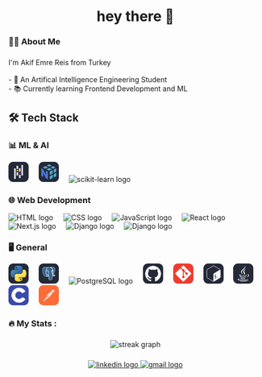 ###

<h1 align="center">hey there 👋</h1>

###

<h3 align="left">👩‍💻  About Me</h3>

###

<p align="left"> I'm Akif Emre Reis from Turkey<br><br>- 🔭 An Artifical Intelligence Engineering Student<br>- 📚 Currently learning Frontend Development and ML<br></p>

###

## 🛠️ Tech Stack

### 📊 ML & AI
<div align="left">
  <img src="https://github.com/tandpfun/skill-icons/blob/main/icons/Pandas-Dark.svg" height="40" alt="Pandas logo" />
  <img width="12" />
  <img src="https://github.com/tandpfun/skill-icons/blob/main/icons/Numpy-Dark.svg" height="40" alt="NumPy logo" />
  <img width="12" />
  <img src="https://github.com/tandpfun/skill-icons/blob/main/icons/ScikitLearn-Dark.svg" height="40" alt="scikit-learn logo" />
</div>

### 🌐 Web Development
<div align="left">
  <img src="https://img.shields.io/badge/HTML5-E34F26?style=for-the-badge&logo=html5&logoColor=white" height="40" alt="HTML logo" />
  <img width="12" />
  <img src="https://img.shields.io/badge/CSS3-1572B6?style=for-the-badge&logo=css3&logoColor=white" height="40" alt="CSS logo" />
  <img width="12" />
  <img src="https://img.shields.io/badge/JavaScript-323330?style=for-the-badge&logo=javascript&logoColor=F7DF1E" height="40" alt="JavaScript logo" />
  <img width="12" />
  <img src="https://img.shields.io/badge/React-20232A?style=for-the-badge&logo=react&logoColor=61DAFB" height="40" alt="React logo" />
  <img width="12" />
  <img src="https://img.shields.io/badge/next%20js-000000?style=for-the-badge&logo=nextdotjs&logoColor=white" height="40" alt="Next.js logo" />
  <img width="12" />
  <img src="https://img.shields.io/badge/Django-092E20?style=for-the-badge&logo=django&logoColor=green" height="40" alt="Django logo" />
  <img width="12" />
  <img src="https://img.shields.io/badge/django%20rest-ff1709?style=for-the-badge&logo=django&logoColor=white" height="40" alt="Django logo" />
</div>

### 🖥️ General
<div align="left">
  <img src="https://github.com/tandpfun/skill-icons/blob/main/icons/Python-Dark.svg" height="40" alt="Python logo" />
  <img width="12" />
  <img src="https://github.com/tandpfun/skill-icons/blob/main/icons/PostgreSQL-Dark.svg" height="40" alt="PostgreSQL logo" />
  <img width="12" />
  <img src="https://img.shields.io/badge/Supabase-181818?style=for-the-badge&logo=supabase&logoColor=white" height="40" alt="PostgreSQL logo" />
  <img width="12" />
  <img src="https://github.com/tandpfun/skill-icons/blob/main/icons/Github-Dark.svg" height="40" alt="GitHub logo" />
  <img width="12" />
  <img src="https://github.com/tandpfun/skill-icons/blob/main/icons/Git.svg" height="40" alt="Git logo" />
  <img width="12" />
  <img src="https://github.com/tandpfun/skill-icons/blob/main/icons/Bash-Dark.svg" height="40" alt="Bash logo" />
  <img width="12" />
  <img src="https://github.com/tandpfun/skill-icons/blob/main/icons/Java-Dark.svg" height="40" alt="Java logo" />
  <img width="12" />
  <img src="https://github.com/tandpfun/skill-icons/blob/main/icons/C.svg" height="40" alt="C logo" />
  <img width="12" />
  <img src="https://github.com/tandpfun/skill-icons/blob/main/icons/Postman.svg" height="40" alt="Postman logo" />
</div>

###

<h3 align="left">🔥   My Stats :</h3>

###

<div align="center">
  <img src="https://streak-stats.demolab.com?user=akikokoo&locale=en&mode=daily&theme=dark&hide_border=false&border_radius=5&order=3" height="220" alt="streak graph"  />
</div>

###

<div align="center">
  <a href="https://www.linkedin.com/in/akif-emre-reis/" target="_blank">
    <img src="https://img.shields.io/static/v1?message=LinkedIn&logo=linkedin&label=&color=0077B5&logoColor=white&labelColor=&style=for-the-badge" height="25" alt="linkedin logo"  />
  </a>
  <a href="mailto:fika61ts@gmail.com" target="_blank">
    <img src="https://img.shields.io/static/v1?message=Gmail&logo=gmail&label=&color=D14836&logoColor=white&labelColor=&style=for-the-badge" height="25" alt="gmail logo"  />
  </a>
</div>
